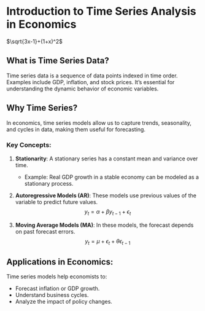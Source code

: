 # Introduction to Time Series Analysis in Economics
$\sqrt{3x-1}+(1+x)^2$
## What is Time Series Data?
Time series data is a sequence of data points indexed in time order. Examples include GDP, inflation, and stock prices. It’s essential for understanding the dynamic behavior of economic variables.

## Why Time Series?
In economics, time series models allow us to capture trends, seasonality, and cycles in data, making them useful for forecasting.

### Key Concepts:
1. **Stationarity**: A stationary series has a constant mean and variance over time.
   - Example: Real GDP growth in a stable economy can be modeled as a stationary process.

2. **Autoregressive Models (AR)**: These models use previous values of the variable to predict future values.
   $$ y_t = \alpha + \beta y_{t-1} + \epsilon_t $$

3. **Moving Average Models (MA)**: In these models, the forecast depends on past forecast errors.
   $$ y_t = \mu + \epsilon_t + \theta \epsilon_{t-1} $$

## Applications in Economics:
Time series models help economists to:
- Forecast inflation or GDP growth.
- Understand business cycles.
- Analyze the impact of policy changes.
